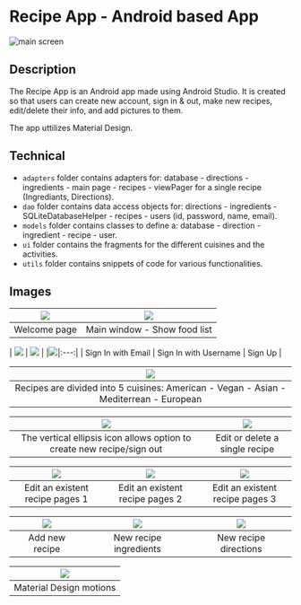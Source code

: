 # Recipe App - Android based App

![main screen](https://github.com/bouchaib-massioui/FoodRecipes/blob/main/for_readme/food_recipes_icon.png)

## Description

The Recipe App is an Android app made using Android Studio. It is created so that users can create new account, sign in & out, make new recipes, edit/delete their info, and add pictures to them. 

The app uttilizes Material Design.

## Technical 
- `adapters` folder contains adapters for: database - directions - ingredients - main page - recipes - viewPager for a single recipe (Ingrediants, Directions). 
- `dao` folder contains data access objects for: directions - ingredients - SQLiteDatabaseHelper - recipes - users (id, password, name, email). 
- `models` folder contains classes to define a: database - direction - ingredient - recipe - user.
- `ui` folder contains the fragments for the different cuisines and the activities.
- `utils` folder contains snippets of code for various functionalities.

## Images
| ![](https://github.com/bouchaib-massioui/FoodRecipes/blob/main/for_readme/welcome.png) | ![](https://github.com/bouchaib-massioui/FoodRecipes/blob/main/for_readme/food_overview.jpg) |
|:---:|:---:|
| Welcome page  | Main window - Show food list |

| ![](https://github.com/bouchaib-massioui/FoodRecipes/blob/main/for_readme/signin_with_email.jpg) | ![](https://github.com/bouchaib-massioui/FoodRecipes/blob/main/for_readme/signin_with_username.jpg) |
|![](https://github.com/bouchaib-massioui/FoodRecipes/blob/main/for_readme/signup.jpg)|:---:|
| Sign In with Email | Sign In with Username | Sign Up |

| ![](https://github.com/aza0092/Cooking-Recipe-Android-App/blob/master/media/recipes.png) |
|:---:|
| Recipes are divided into 5 cuisines: American - Vegan - Asian - Mediterrean - European | 

| ![](https://github.com/aza0092/Cooking-Recipe-Android-App/blob/master/media/add%20new%20rcipe%20or%20sign%20out.png) | ![](https://github.com/aza0092/Cooking-Recipe-Android-App/blob/master/media/edit-delete.png) |
|:---:|:---:|
| The vertical ellipsis icon allows option to create new recipe/sign out | Edit or delete a single recipe |

| ![](https://github.com/aza0092/Cooking-Recipe-Android-App/blob/master/media/edit%20rec.png) | ![](https://github.com/aza0092/Cooking-Recipe-Android-App/blob/master/media/edit%20ing%20or%20add%20new.png) | ![](https://github.com/aza0092/Cooking-Recipe-Android-App/blob/master/media/edit%20new%20descr.png) |
|:---:|:---:|:---:|
| Edit an existent recipe pages 1| Edit an existent recipe pages 2| Edit an existent recipe pages 3|

| ![](https://github.com/aza0092/Cooking-Recipe-Android-App/blob/master/media/new%20recipe%20new%20descri%20plus%20image.png) | ![](https://github.com/aza0092/Cooking-Recipe-Android-App/blob/master/media/new%20rec%20added.png) | ![](https://github.com/aza0092/Cooking-Recipe-Android-App/blob/master/media/new%20rec%20dir.png) |
|:---:|:---:|:---:|
| Add new recipe| New recipe ingredients| New recipe directions|

| ![](https://github.com/aza0092/Cooking-Recipe-Android-App/blob/master/media/material%20design.gif) |
|:---:|
| Material Design motions |